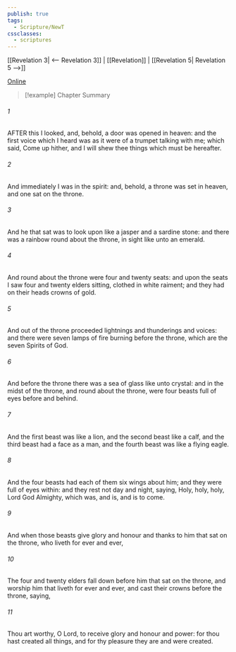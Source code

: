 ```yaml
---
publish: true
tags:
  - Scripture/NewT
cssclasses:
  - scriptures
---
```

[[Revelation 3| <-- Revelation 3]] | [[Revelation]] | [[Revelation 5| Revelation 5 -->]]

[Online](https://churchofjesuschrist.org/study/scriptures/nt/rev/4?lang=eng)

>[!example] Chapter Summary
>
###### 1
AFTER this I looked, and, behold, a door was opened in heaven: and the first voice which I heard was as it were of a trumpet talking with me; which said, Come up hither, and I will shew thee things which must be hereafter.
###### 2
And immediately I was in the spirit: and, behold, a throne was set in heaven, and one sat on the throne.
###### 3
And he that sat was to look upon like a jasper and a sardine stone: and there was a rainbow round about the throne, in sight like unto an emerald.
###### 4
And round about the throne were four and twenty seats: and upon the seats I saw four and twenty elders sitting, clothed in white raiment; and they had on their heads crowns of gold.
###### 5
And out of the throne proceeded lightnings and thunderings and voices: and there were seven lamps of fire burning before the throne, which are the seven Spirits of God.
###### 6
And before the throne there was a sea of glass like unto crystal: and in the midst of the throne, and round about the throne, were four beasts full of eyes before and behind.
###### 7
And the first beast was like a lion, and the second beast like a calf, and the third beast had a face as a man, and the fourth beast was like a flying eagle.
###### 8
And the four beasts had each of them six wings about him; and they were full of eyes within: and they rest not day and night, saying, Holy, holy, holy, Lord God Almighty, which was, and is, and is to come.
###### 9
And when those beasts give glory and honour and thanks to him that sat on the throne, who liveth for ever and ever,
###### 10
The four and twenty elders fall down before him that sat on the throne, and worship him that liveth for ever and ever, and cast their crowns before the throne, saying,
###### 11
Thou art worthy, O Lord, to receive glory and honour and power: for thou hast created all things, and for thy pleasure they are and were created.



